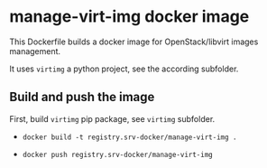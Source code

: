 # manage-virt-img docker image

This Dockerfile builds a docker image for OpenStack/libvirt images management.

It uses `virtimg` a python project, see the according subfolder.

## Build and push the image

First, build `virtimg` pip package, see `virtimg` subfolder.

* `docker build -t registry.srv-docker/manage-virt-img .`

* `docker push registry.srv-docker/manage-virt-img `

